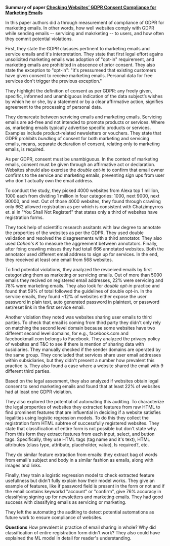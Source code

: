 **Summary of paper [Checking Websites’ GDPR Consent Compliance for Marketing
Emails](./Website%20GDPR%20Consent%20Compliance-22.pdf)**

In this paper authors did a through measurement of compliance of GDPR for marketing emails. In other words, how well
websites comply with GDPR while sending emails -- servicing and makrketing -- to users, and how often they commit
potential violations.

First, they state the GDPR clasuses pertinent to marketing emails and service emails and it's interpretation. They state
that first legal effort agains unsolicited marketing emails was adoption of "opt-in" requirement, and marketing emails
are prohibited in abscence of prior consent. They also state the exception to "opt-in": "it's pressumeed that existing
customers have given consent to receive marketing emails. Personal data for free services don't trigger the previous
exception."

They highlight the definition of consent as per GDPR: any freely given, specific, informed and unambiguous indication of
the data subject’s wishes by which he or she, by a statement or by a clear affirmative action, signifies agreement to
the processing of personal data.

They demarcate between servicing emails and marketing emails. Servicing emails are ad-free and not intended to promote
products or services.  Where as, marketing emails typically advertise specific products or services.  Examples include
product-related newsletters or vouchers. They state that GDPR prohibits *bundling* of consent for both marketing and
servicing emails, means, separate declaration of consent, relating only to marketing emails, is required.

As per GDPR, consent must be unambiguous. In the context of marketing emails, consent must be given through an
affirmative act or declaration.  Websites should also exercise the *double opt-in* to confirm that email owner confirms
to the service and marketing emails, preventing sign ups from user who don't actually own the email address.

To conduct the study, they picked 4000 websites from Alexa top 1 million, 1000 each from dividing 1 million in four
categories: 1000, next 9000, next 90000, and rest. Out of those 4000 websites, they found through crawling only 662
allowed registration as per which is consistent with Chatzimpyrros et. al in "You Shall Not Register!" that states only
a third of websites have registration forms. 

They took help of scientific research assitants with law degree to annotate the properties of the websites as per the
GDPR. They used double validation and resolved the disagreements with a third annotator. They also used *Cohen's K* to
measure the aggreement between annotators. Finally, after fxing crawling misses they had totall 666 annotated websites.
Both the annotator used different email address to sign up for services. In the end, they received at least one email
from 568 websites.

To find potential violations, they analyzed the revceived emails by first categorizing them as marketing or servicing
emails. Out of more than 5000 emails they recived on registered email addresses, 22% were servicing and 78% were
marketing emails. They also look for *double opt-in* practice and found that 59% of total followed the guidelines of
double opt-in. In the service emails, they found ~12% of websites either expose the user password in plain text, auto
generated password in plaintext, or password set/reset link in the first service email.

Another violation they noted was websites sharing user emails to third parties. To check that email is coming from third
party they didn't only rely on matching the second level domain because some websites have two different second level
domains, for e.g., facebook.com and facebookmail.com belongs to Facebook. They analyzed the privacy policy of websites
and T&C to see if there is mention of sharing data with susidiaries. They manually checked if the sender domains are
operated by the same group. They concluded that services share user email addresses within subsidiaries, but they didn't
present a number how prevalent this practice is. They also found a case where a website shared the email with 9
different third parties.

Based on the legal assesment, they also analyzed if websites obtain legal consent to send marketing emails and found
that at least 22% of websites had at least one GDPR violation.

They also explored the potential of automating this auditing. To characterize the legal properties of websites they
extracted features from raw HTML to find prominent features that are influential in deciding if a website satisfies
legalities using logistic regression models. To do this they collect the registration form HTML subtree of successfully
registered websites. They state that classification of entire form is not possible but don't state why. From this form
they extract features from each input, select, and button tags. Specifically, they use HTML tags (tag name and it's
text), HTML attributes (class type, attribute, placeholder, value), Is required?, etc.

They do similar feature extraction from emails: they extract bag of words from email's subject and body in a similar
fashion as emails, along with images and links.

Finally, they train a logistic regression model to check extracted feature usefullness but didn't fully explain how
their model works. They give an example of features, like if password field is present in the form or not and if the
email contains keyworkd "account" or "confirm", give 76% accuracy in classifying signing up for newsletters and
marketing emails. They had good success with classifying emails as servicing or marketing.

They left the automating the auditing to detect potential automations as future work to ensure compliance of websites.

**Questions** How prevalent is practice of email sharing in whole? Why did classification of entire registration form
didn't work? They also could have explained the ML model in detail for reader's understanding.
